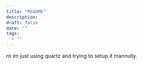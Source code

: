 ```yaml
---
title: "README"
description:
draft: false
date: ""
tags:
  - ""
---
```


rn im just using quartz and trying to setup it mannully.